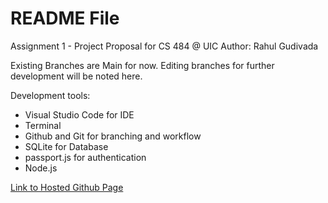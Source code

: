 # README File

Assignment 1 - Project Proposal for CS 484 @ UIC 
Author: Rahul Gudivada

Existing Branches are Main for now. 
Editing branches for further development will be noted here.

Development tools:
* Visual Studio Code for IDE
* Terminal
* Github and Git for branching and workflow
* SQLite for Database
* passport.js for authentication
* Node.js

[Link to Hosted Github Page](https://uic-cs484.github.io/assignment-1---team-project-proposal-team10/proposal.html) 
